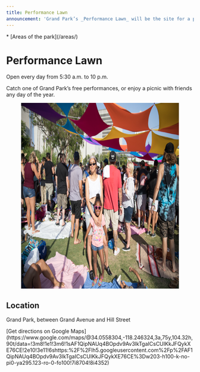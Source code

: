 ```yaml
---
title: Performance Lawn
announcement: 'Grand Park’s _Performance Lawn_ will be the site for a partner event [Summer Salon: The Good Immigrant](/events/2019/6/18/the-good-immigrant/) on **Tuesday, June 18** from 7 p.m. to 8:30 p.m.'
---
```


<nav markdown="1">
* [Areas of the park](/areas/)
</nav>

# Performance Lawn

Open every day from 5:30 a.m. to 10 p.m.

<p style="grid-column-start: 2" markdown="1">
Catch one of Grand Park’s free performances, or enjoy a picnic with friends any day of the year.
</p>

<figure>
  <img src="/uploads/performance-lawn-3.jpg" alt="Performance Lawn" height="500" />
</figure>

## Location

Grand Park, between Grand Avenue and Hill Street

<p class="action" markdown="1">
[Get directions on Google Maps](https://www.google.com/maps/@34.0558304,-118.246324,3a,75y,104.32h,90t/data=!3m8!1e1!3m6!1sAF1QipNAUq4BOpdv9Av3lkTgaICsCUIKkJFQykXE76CE!2e10!3e11!6shttps:%2F%2Flh5.googleusercontent.com%2Fp%2FAF1QipNAUq4BOpdv9Av3lkTgaICsCUIKkJFQykXE76CE%3Dw203-h100-k-no-pi0-ya295.123-ro-0-fo100!7i8704!8i4352)
</p>
